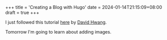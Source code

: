 +++
title = 'Creating a Blog with Hugo'
date = 2024-01-14T21:15:09+08:00
draft = true
+++

I just followed this tutorial [here](https://theplaybook.dev/docs/deploy-hugo-to-github-pages/) by [David Hwang](https://github.com/dhij).

Tomorrow I'm going to learn about adding images.
